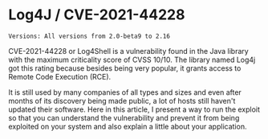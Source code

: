 # Log4J / CVE-2021-44228
    Versions: All versions from 2.0-beta9 to 2.16


CVE-2021-44228 or Log4Shell is a vulnerability found in the Java library with the maximum criticality score of CVSS 10/10. The library named Log4j got this rating because besides being very popular, it grants access to Remote Code Execution (RCE).

It is still used by many companies of all types and sizes and even after months of its discovery being made public, a lot of hosts still haven't updated their software. Here in this article, I present a way to run the exploit so that you can understand the vulnerability and prevent it from being exploited on your system and also explain a little about your application.
